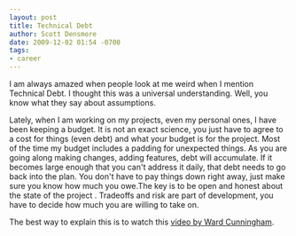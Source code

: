 ```yaml
---
layout: post
title: Technical Debt
author: Scott Densmore
date: 2009-12-02 01:54 -0700
tags:
- career
---
```


I am always amazed when people look at me weird when I mention Technical Debt. I thought this was a universal understanding. Well, you know what they say about assumptions.

Lately, when I am working on my projects, even my personal ones, I have been keeping a budget. It is not an exact science, you just have to agree to a cost for things (even debt) and what your budget is for the project. Most of the time my budget includes a padding for unexpected things. As you are going along making changes, adding features, debt will accumulate. If it becomes large enough that you can't address it daily, that debt needs to go back into the plan. You don't have to pay things down right away, just make sure you know how much you owe.The key is to be open and honest about the state of the project . Tradeoffs and risk are part of development, you have to decide how much you are willing to take on.

The best way to explain this is to watch this [video by Ward Cunningham](http://www.c2.com/cgi/wiki?ComplexityAsDebt).
